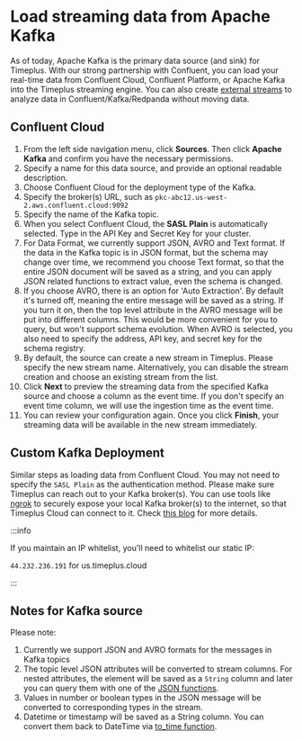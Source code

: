 # Load streaming data from Apache Kafka

As of today, Apache Kafka is the primary data source (and sink) for Timeplus. With our strong partnership with Confluent, you can load your real-time data from Confluent Cloud, Confluent Platform, or Apache Kafka into the Timeplus streaming engine. You can also create [external streams](working-with-streams#external_stream) to analyze data in Confluent/Kafka/Redpanda without moving data.

## Confluent Cloud

1. From the left side navigation menu, click **Sources**. Then click **Apache Kafka** and confirm you have the necessary permissions. 
2. Specify a name for this data source, and provide an optional readable description.
2. Choose Confluent Cloud for the deployment type of the Kafka.
2. Specify the broker(s) URL, such as `pkc-abc12.us-west-2.aws.confluent.cloud:9092`
4. Specify the name of the Kafka topic. 
4. When you select Confluent Cloud, the **SASL Plain** is automatically selected. Type in the API Key and Secret Key for your cluster.
4. For Data Format, we currently support JSON, AVRO and Text format. If the data in the Kafka topic is in JSON format, but the schema may change over time, we recommend you choose Text format, so that the entire JSON document will be saved as a string, and you can apply JSON related functions to extract value, even the schema is changed. 
4. If you choose AVRO, there is an option for 'Auto Extraction'. By default it's turned off, meaning the entire message will be saved as a string. If you turn it on, then the top level attribute in the AVRO message will be put into different columns. This would be more convenient for you to query, but won't support schema evolution.  When AVRO is selected, you also need to specify the address, API key, and secret key for the schema registry. 
5. By default, the source can create a new stream in Timeplus. Please specify the new stream name. Alternatively, you can disable the stream creation and choose an existing stream from the list.
7. Click **Next** to preview the streaming data from the specified Kafka source and choose a column as the event time. If you don't specify an event time column, we will use the ingestion time as the event time.
8. You can review your configuration again. Once you click **Finish**, your streaming data will be available in the new stream immediately. 

## Custom Kafka Deployment

Similar steps as loading data from Confluent Cloud. You may not need to specify the `SASL Plain` as the authentication method. Please make sure Timeplus can reach out to your Kafka broker(s). You can use tools like [ngrok](https://ngrok.com) to securely expose your local Kafka broker(s) to the internet, so that Timeplus Cloud can connect to it. Check [this blog](https://www.timeplus.com/post/timeplus-cloud-with-ngrok) for more details.

:::info

If you maintain an IP whitelist, you'll need to whitelist our static IP:

`44.232.236.191` for us.timeplus.cloud

:::

## Notes for Kafka source

Please note:

1. Currently we support JSON and AVRO formats for the messages in Kafka topics
2. The topic level JSON attributes will be converted to stream columns. For nested attributes, the element will be saved as a `String` column and later you can query them with one of the [JSON functions](functions_for_json).
3. Values in number or boolean types in the JSON message will be converted to corresponding types in the stream.
4. Datetime or timestamp will be saved as a String column. You can convert them back to DateTime via [to_time function](functions_for_type#to_time).
